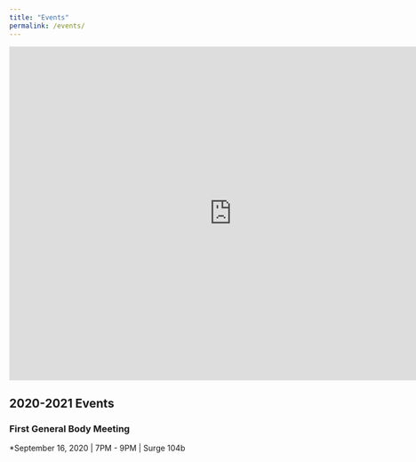 ```yaml
---
title: "Events"
permalink: /events/
---
```


<iframe src="https://calendar.google.com/calendar/embed?src=vg35q48malkbt7m24q9rvb8fas%40group.calendar.google.com&ctz=America%2FNew_York" style="border: 0" width="800" height="600" frameborder="0" scrolling="no"></iframe>




## 2020-2021 Events

### First General Body Meeting
*September 16, 2020 |
7PM - 9PM |
Surge 104b
